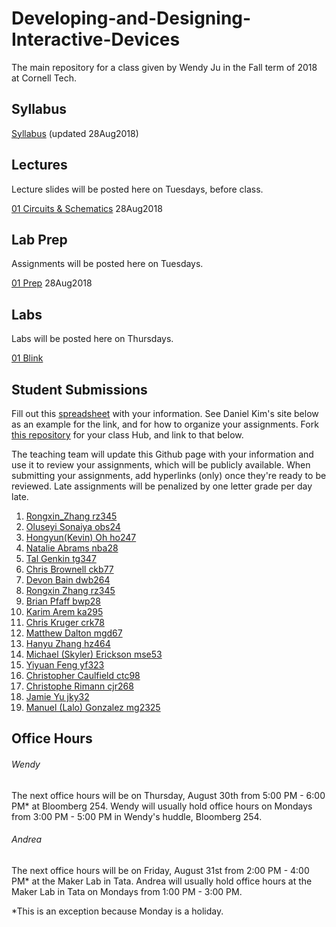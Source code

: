 # Developing-and-Designing-Interactive-Devices
The main repository for a class given by Wendy Ju in the Fall term of 2018 at Cornell Tech.

## Syllabus
[Syllabus](https://github.com/FAR-Lab/Developing-and-Designing-Interactive-Devices/blob/2018Fall/Syllabus_Fall18.pdf) (updated 28Aug2018)

## Lectures
Lecture slides will be posted here on Tuesdays, before class.

[01 Circuits & Schematics](https://github.com/FAR-Lab/Developing-and-Designing-Interactive-Devices/blob/2018Fall/Slides/01%20Circuits%20%26%20Schematics.pdf) 28Aug2018

## Lab Prep 
Assignments will be posted here on Tuesdays.

[01 Prep](https://github.com/FAR-Lab/Developing-and-Designing-Interactive-Devices/wiki/preLab-01) 28Aug2018
<!--[02 Prep](https://github.com/FAR-Lab/Developing-and-Designing-Interactive-Devices/wiki/preLab-02) 04Sep2018-->
<!--03 Prep 11Sep2018
04 Prep 18Sep2018
05 Prep 25Sep2018
06 Prep 02Oct2018 (Not due until 11Oct2018)
07 Prep 16Oct2018 -->

## Labs
Labs will be posted here on Thursdays.

[01 Blink](https://github.com/FAR-Lab/Developing-and-Designing-Interactive-Devices/wiki/Lab-01)
<!---1. [Lab #1](https://github.com/FAR-Lab/Developing-and-Designing-Interactive-Devices/wiki/Lab-%231)
02 Digital Timer
03 Data Logger
04 Tangible Displays
05 Useless Box
06 Chatbot
07 Video Doorbell

%3. [Lab #3](https://github.com/FAR-Lab/Developing-and-Designing-Interactive-Devices/wiki/Lab3-Laser-Cutting-and-3d-Printing)
%4. [Lab #4](https://github.com/FAR-Lab/Developing-and-Designing-Interactive-Devices/wiki/Lab-%234)-->

## Student Submissions
Fill out this [spreadsheet](https://docs.google.com/spreadsheets/d/1jj1k6TqVeYlY_HoPcCLTnNt2-maIJkDGyz53OstApOA/edit#gid=0) with your information. See Daniel Kim's site below as an example for the link, and for how to organize your assignments. Fork [this repository](https://github.com/FAR-Lab/Interactive-Lab-Hub) for your class Hub, and link to that below.

The teaching team will update this Github page with your information and use it to review your assignments, which will be publicly available. When submitting your assignments, add hyperlinks (only) once they're ready to be reviewed. Late assignments will be penalized by one letter grade per day late.

1.	[	Rongxin_Zhang	rz345	](	https://github.com/RongxinZhang/interactive-device	)
1. [Oluseyi	Sonaiya	obs24](https://github.com/oluseyi/CT-InteractiveDevices)
1. [Hongyun(Kevin)	Oh	ho247](https://github.com/contactkoh/interactive/)
1. [Natalie	Abrams	nba28](https://github.com/nabrams/interactive)
1. [Tal	Genkin	tg347](https://github.com/TalGenkin/Interactive--Device-Design)
1. [Chris	Brownell	ckb77](https://github.com/chrisbrownell/interactive)
1. [Devon	Bain	dwb264](https://github.com/dwb264/interactive-devices)
1. [Rongxin	Zhang	rz345](https://github.com/RongxinZhang/interactive-device)
1. [Brian	Pfaff	bwp28](https://github.com/bripfaff/Interactive-Devices)
1. [Karim	Arem	ka295](https://github.com/wario123/Interactive-Devices)
1. [Chris	Kruger	crk78](https://github.com/ckruger0/Interactive-Lab-Hub)
1. [Matthew	Dalton	mgd67](https://github.com/MattD18/Interactive-Lab-Hub)
1. [Hanyu 	Zhang	hz464](https://github.com/PGhzhang/Interactive-Lab-Hub)
1. [Michael (Skyler)	Erickson	mse53](https://github.com/skyler1253/Interactive-Lab-Hub)
1. [Yiyuan	Feng	yf323](https://github.com/Yiyuan7/Interactive-Lab-Hub)
1. [Christopher	Caulfield	ctc98](https://github.com/ctcaulfield/Interactive-Lab-Hub)
1. [Christophe	Rimann	cjr268](https://github.com/infobiac/Interactive-Lab-Hub)
1. [Jamie	Yu	jky32](https://github.com/jamiekimyu/Interactive-Lab-Hub)
1. [Manuel (Lalo)	Gonzalez	mg2325](https://github.com/lalogf/IDD-Fa18-Lab1)


## Office Hours
###### Wendy
The next office hours will be on Thursday, August 30th from 5:00 PM - 6:00 PM* at Bloomberg 254. Wendy will usually hold office hours on Mondays from 3:00 PM - 5:00 PM in Wendy's huddle, Bloomberg 254. 

###### Andrea
The next office hours will be on Friday, August 31st from 2:00 PM - 4:00 PM* at the Maker Lab in Tata. Andrea will usually hold office hours at the Maker Lab in Tata on Mondays from 1:00 PM - 3:00 PM. 

*This is an exception because Monday is a holiday.
